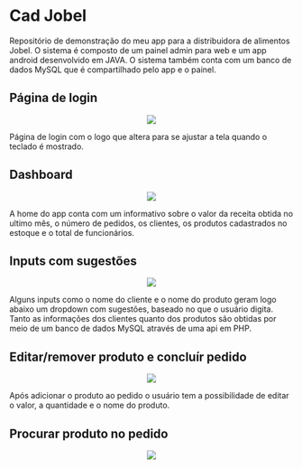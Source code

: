 # Cad Jobel
Repositório de demonstração do meu app para a distribuidora de alimentos Jobel.
O sistema é composto de um painel admin para web e um app android desenvolvido em JAVA. O sistema também conta com um banco de dados MySQL que é compartilhado pelo app e o painel.


## Página de login

<p align="center">
<img src="https://lh3.googleusercontent.com/_J1UKyPfHcx_4vAudI5Ea0yoQ6a29a7ixcxQwXhtxLu2NSRozRwtqJHy6MW9se3EBhO7zqUmvls-67W55WH_0ydeOllZy6JuiERxttQP0lB54hwNRRMRY0XPdOqTIxlgTTfvvh7zLjO3COK9DlfxccdqVUGcaeHYB3ZrpVdkN3WY1O4eh5YI70d5VcvafJgTPlqQi6cdOlWHUI05juXn-EnkCrV1zILyin3yRwCfgL8pa6LCDkOn0yovR9iU6U9Wo7uWvYSw0fCanXU6h4e5VMLEmpvoednuUIj_2oUBVxQqmUeDuX_YefZXwnXqojHO6RcEvBR9qos7y4yFLOm2qEwqUeCSh0DjtRyWRG2bAs1jSuM3sw6Udw0gFocXdnFEkaQkP_fU_7qMjh0g6_KzvWUvxk2qYRpwh1QgDVf6MU8Z1_KK2tmQT-tv6b1Yg_zKn1Qf3c1riWb2Ip6gSre47i6_vUAUL0SPEraOgqNV5t6U9aeKnJ97OLaob1EIjomZ0gEoI5XdHugucqNWBH_sJcBG1K8Pcwokl2OhdXmL2a-kkOw4NW_mi6Z8FCMBKG5FVtRfUDPpwPbdVw_aeF5ZRtav6AN-qjayJGN7ZTHWwJVF6zylRGILKmkWYcDabTPFZ0Zf_XBBZ4c5Su92enQqGO56OOThZTs=w314-h558-no">
</p>

Página de login com o logo que altera para se ajustar a tela quando o teclado é mostrado.

## Dashboard

<p align="center">
<img src="https://lh3.googleusercontent.com/vGSVmUlJKDARZtFTh1JcLVDwqNizyOorCE0z4ZuvR2foka2gn1LC-lzyaQhAjrt7c7DfAXHz1Yz8qNxbJf1x0tOmhNDAdHcTouZ74APNecyyhwUl0vqZ6Ceohb_8iH2X0aVoiEPA4ksNn1FIhRkhr2E9FgOfwIsaLvA1uddk4wP5EHgDyqspfotIrC3zoeFNSwc7ffyyd3wp9fR6kcVbSs9YPmC7mBgo-T9LlYwx1XPzGThQZVs0ELkKvT5McTFz3g_VO1s5j2hxIaTj8rXG6pyNPbHrMCwJz9Gd5lbI8uV4cAxaxAJ-GglO-fmv_h4SWABtFZFzjz-ks7Is6NlGhQhV4yv6sbndXJDrJ5B-pk9yqGNz-F8XLPzw5p8wLOPL1dLGc1qGr3oY7a9SdLZM66KdblP9AbQpTF84OU1Un_gcAgaK5ciPjf81oB5GkCXDG-BWW9Gv-sxKjlh6bAvQdDFaWMu0qAcLZEC7iNgyd1Vv16BZIRnxMJ49oKNBZe2KxwfUxerQ5T6-WSIuRMQ5vzkIqpyv5zXeNWgnjDE57dsz7JufqmVbNxgW6RwDI1XXCWkpTOtEN0inBDmpfpbLjhS8Xj8OwsOuFG4xlpOof8RhIfhdUZzwlWSNiNXnYRAlxNPvq5Xg-3hoSUr3iwPtUIHoXjQAfqw=w314-h558-no">
</p>

A home do app conta com um informativo sobre o valor da receita obtida no ultimo mês, o número de pedidos, os clientes, os produtos cadastrados no estoque e o total de funcionários.

## Inputs com sugestões

<p align="center">
<img src="https://lh3.googleusercontent.com/0NuwzTZncJz_xTk1ONwIpdulG0zsOM4-qPmlzBSPgNcXMfA-a-L3Bd_Y_XBN3BMEnolXjkkIsMbhQaeSGxBPH0a9pFIVSzl4PxFDD9vwXt5XMuXQUG-ORkrauEV2jNATIcjnUeBIBN3slWlbilQ6U1FsOuDLEduQixXBT8fk2oRdy0XPB4bO3BdKJa9BECDKy42vLIRJNZmZdCzlwN2HnZz0QhO5JUke2CKmXVU0WFbhme6RKHs0LXRoEUxNoCriX4lcc68Zb5mujL0JkjM55smB5UBzFzd2tCBlZCWsFGR79rF897xoUiFLKtL4PTED8pzxf999VLsVMLB1s9jyyEq9bso7jNXHs6gOqhlDws1bEa-hdc5lEGmRl1220ax6dU-HdRj2nhKVqNZZ0VQn484-f5E8ew6IZMr6i9-l5VfdRp_uy0UT4ho5f7HFkW33GitncxuMnRm2ZagF3SkL8hrYn4OOrxBvr0lUAjmbjCyoff4-OTFkN0oDVBAIPfLDKtergFzP7litjJLabwYbIQdDlKGlQniLQXlMNOopmt0kmobu6zmnWNsbmzIydOU4uuA_jRGj16TOf3mslqaMHj-VjfGnQ9tLtuPPpXrCZr3asPEJHHzUga9HJgv9Cl5POiuXJZvjyT5eGaJGFiIE6Iy8G7J6NTI=w314-h558-no">
</p>

Alguns inputs como o nome do cliente e o nome do produto geram logo abaixo um dropdown com sugestões, baseado no que o usuário digita. Tanto as informações dos clientes quanto dos produtos são obtidas por meio de um banco de dados MySQL através de uma api em PHP.

## Editar/remover produto e concluír pedido

<p align="center">
<img src="https://lh3.googleusercontent.com/KDz4_pM57eaRTPeL-iHtG7e_4dHK7PaqBWTStGGl_6yEoN1EmzKWkwI-quuV1m7lQgEJ51Mv0hQlUxP-b5V80xVBGFXlPG0KFBiLcACLWJ64md-BtZNkJjj2MZ1FunI0yPVLp6w-di3DRYGMoqTMEIbAZyNqIV_lrkgJRQWSwzgCMXBzSNzI_IZ_5CUimSvZXiKNt_3CN1Bi-Ox5l8GH5YM8XHc36DSehw-VyY2b_DYEwNsCnSxgLEvVw0LWdfHBhKGKd7VrJLTSy-znut5h2vejdaLAB8c86VuVcmi0gfgBs_udm9dULWBG27pXsXSvjpZxAIEJhnkq4vnBz4hDmfddetzCJpJVqQLLIPZPwK_N-eygjnxCrqxPW-LrFlWtdQnvoJxvyZuOFkzNNO1v01kjo461z-ifoVEMyjSOM6s5sU_i105GtIJcUfgCoIpRmc1ke9vNh3TYLD9IhAT0v5lB8-74Z4IoeE-2twWbrNa_9mwRFCfhFIoCzpsScd3K30m_oUhmDH6YzEIRX2hHXpHJVZmHFfKZh7uHtagTMFHjJ9vgurwu3BJvPb2pQfQvSELM3G54uTGyEw7hnWr75hLyvEdNsB-65R9KxScoUnwQz4ZeHTiM8tknr-SvMvbeJfv2shAIwSuM1U0nFcwSqT_b0uP2KxM=w314-h558-no">
</p>

Após adicionar o produto ao pedido o usuário tem a possibilidade de editar o valor, a quantidade e o nome do produto.


## Procurar produto no pedido

<p align="center">
<img src="https://lh3.googleusercontent.com/O-28K-6fc-QTxSMNaOAa1Oy1v1jTltdnDIkYG-rPAJy7QtYN5xMUNSt8FDMoB5il5iIcXbe-xUSvHPf3je06I-KW-cOiSWnifK1hymgq1NyCbxf3Ml5fr6bcbFR0gQ1OXtv_TmK1fuQr8PT4dl_USrVKts8lhJMvgPa_zxCMYXbYhetOefeEXlU96FypfC5DmTmaWLHJjHEjt4EDO6QOO79-AhzU7RQRncOtWYez0RwT7_qNMb6yktuecgSs40ax0n5KIulyEzCI463u7z1VvpgFt0vpXcsesn4Wed0GRTjIW6zBl0UBhUEjEtoqH7sbL3oqOQ52ujXRMhfzEPCSbweQ6FiF6KSz-iEs4b2IuimQpeRfn_wnqEjhLjxklbvVIIvv66hfoLRlAWc-Rn8i5B9C9CchlSYEFynEIJv3p3jmNueAneHi5aeT6tgIi2tH7TvkWtezvBqCUzKLN8OJgrfFNc8XA0rBznE5sJko9oTbQ9qllA9rYwwiF8xSJ4kSb5rQa8s6QL4ZV-19j8V-gcBtz6vAxgWGEvrE8qj_WvawDpchGTFyfjH2MBNfArz6Ej5vspycq4XlMjf5bAQ75Wn-NKWjYSZEFpYWHsQHQ4U2m591aSbDjNUewxagreM2GoBiZW-mPjGxf4ozCOWOIJBOmK6qpMQ=w315-h559-no">
</p>

